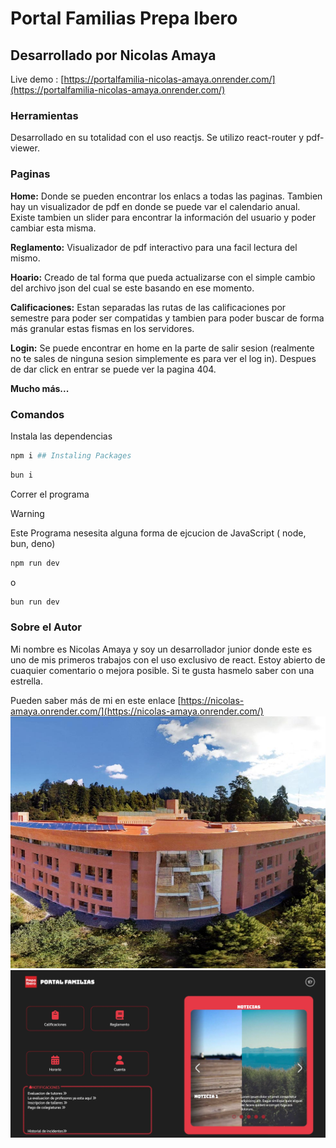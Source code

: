 # Portal Familias Prepa Ibero

## Desarrollado por Nicolas Amaya

Live demo : [https://portalfamilia-nicolas-amaya.onrender.com/](https://portalfamilia-nicolas-amaya.onrender.com/)

### Herramientas

Desarrollado en su totalidad con el uso reactjs. Se utilizo react-router y pdf-viewer.

### Paginas

**Home:** Donde se pueden encontrar los enlacs a todas las paginas. Tambien hay un visualizador de pdf en donde se puede var el calendario anual. Existe tambien un slider para encontrar la información del usuario y poder cambiar esta misma.

**Reglamento:** Visualizador de pdf interactivo para una facil lectura del mismo.

**Hoario:** Creado de tal forma que pueda actualizarse con el simple cambio del archivo json del cual se este basando en ese momento.

**Calificaciones:** Estan separadas las rutas de las calificaciones por semestre para poder ser compatidas y tambien para poder buscar de forma más granular estas fismas en los servidores.

**Login:** Se puede encontrar en home en la parte de salir sesion (realmente no te sales de ninguna sesion simplemente es para ver el log in). Despues de dar click en entrar se puede ver la pagina 404.

**Mucho más...**

### Comandos

Instala las dependencias

```sh
npm i ## Instaling Packages
```

```sh
bun i
```

Correr el programa

> [!WARNING]
> Este Programa nesesita alguna forma de ejcucion de JavaScript ( node, bun, deno)

```sh
npm run dev
```

o

```sh
bun run dev
```

### Sobre el Autor

Mi nombre es Nicolas Amaya y soy un desarrollador junior donde este es uno de mis primeros trabajos con el uso exclusivo de react. Estoy abierto de cuaquier comentario o mejora posible. Si te gusta hasmelo saber con una estrella.

Pueden saber más de mi en este enlace [https://nicolas-amaya.onrender.com/](https://nicolas-amaya.onrender.com/)
![/public/ibero_foto.jpg](public/ibero_foto.jpg)
![/public/ibero_foto.jpg](public/preview-home.webp)
